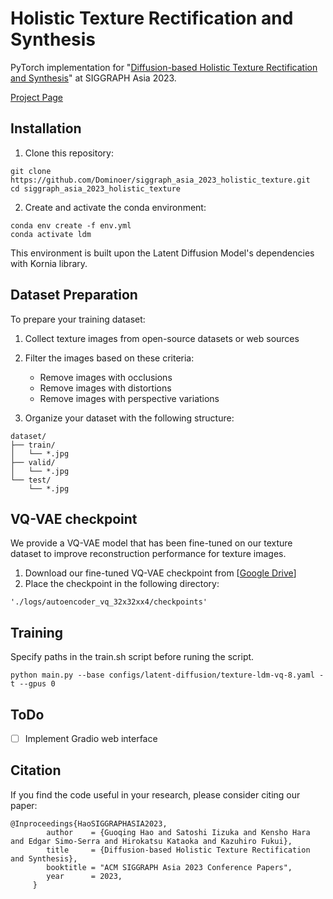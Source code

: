 # Holistic Texture Rectification and Synthesis

PyTorch implementation for "[Diffusion-based Holistic Texture Rectification and Synthesis](https://arxiv.org/pdf/2309.14759)" at SIGGRAPH Asia 2023.


[Project Page](https://dominoer.github.io/siggraph_asia_2023_holistic_texture/)

## Installation

1. Clone this repository:
```
git clone https://github.com/Dominoer/siggraph_asia_2023_holistic_texture.git
cd siggraph_asia_2023_holistic_texture
```

2. Create and activate the conda environment:
```
conda env create -f env.yml
conda activate ldm
```
This environment is built upon the Latent Diffusion Model's dependencies with Kornia library. 

## Dataset Preparation

To prepare your training dataset:

1. Collect texture images from open-source datasets or web sources

2. Filter the images based on these criteria:
   - Remove images with occlusions
   - Remove images with distortions
   - Remove images with perspective variations

3. Organize your dataset with the following structure:
```
dataset/
├── train/
│   └── *.jpg
├── valid/
│   └── *.jpg
└── test/
    └── *.jpg
```

## VQ-VAE checkpoint

We provide a VQ-VAE model that has been fine-tuned on our texture dataset to improve reconstruction performance for texture images.
1. Download our fine-tuned VQ-VAE checkpoint from [[Google Drive](https://drive.google.com/file/d/1s6L0fFDuYyS2aXHCwgLSSd10a3Ms1GiM/view?usp=sharing)]
2. Place the checkpoint in the following directory:
```
'./logs/autoencoder_vq_32x32xx4/checkpoints'
```

## Training

Specify paths in the train.sh script before runing the script.
```
python main.py --base configs/latent-diffusion/texture-ldm-vq-8.yaml -t --gpus 0
```

## ToDo

 - [ ] Implement Gradio web interface

## Citation

If you find the code useful in your research, please consider citing our paper:
```
@Inproceedings{HaoSIGGRAPHASIA2023,
		author    = {Guoqing Hao and Satoshi Iizuka and Kensho Hara and Edgar Simo-Serra and Hirokatsu Kataoka and Kazuhiro Fukui},
		title     = {Diffusion-based Holistic Texture Rectification and Synthesis},
		booktitle = "ACM SIGGRAPH Asia 2023 Conference Papers",
		year      = 2023,
	 }
```